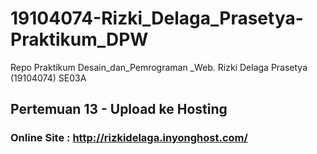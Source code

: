 # 19104074-Rizki_Delaga_Prasetya-Praktikum_DPW
Repo Praktikum Desain_dan_Pemrograman _Web. Rizki Delaga Prasetya (19104074) SE03A

## Pertemuan 13 - Upload ke Hosting

### Online Site : http://rizkidelaga.inyonghost.com/
